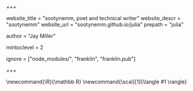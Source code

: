 +++

website_title = "sootynemm, poet and technical writer"
website_descr = "sootynemm"
website_url = "sootynemm.github.io/julia"
prepath = "julia"

author = "Jay Miller"

mintoclevel = 2

ignore = ["node_modules/", "franklin", "franklin.pub"]

+++

\newcommand{\R}{\mathbb R} \newcommand{\scal}[1]{\langle #1 \rangle}
